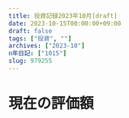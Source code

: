 ```yaml
---
title: 投資記録2023年10月[draft]
date: 2023-10-15T00:00:00+09:00
draft: false
tags: ["投資", ""]
archives: ["2023-10"]
n年日記: ["1015"]
slug: 979255
---
```

# 現在の評価額